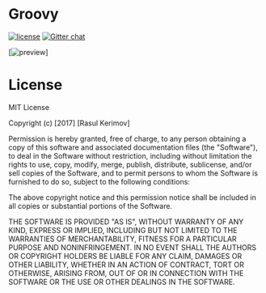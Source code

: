 # Groovy
[![license](https://img.shields.io/badge/license-MIT-blue.svg)](https://github.com/CoderINusE/Groovy#license)
[![Gitter chat](https://badges.gitter.im/punker76/simple-music-player.png)](https://gitter.im/GroovyApp/)  

[![preview](https://cloud.githubusercontent.com/assets/11855380/21582504/a175e34c-d00f-11e6-9548-3d07a071e75a.gif)]

# License

MIT License

Copyright (c) [2017] [Rasul Kerimov]

Permission is hereby granted, free of charge, to any person obtaining a copy
of this software and associated documentation files (the "Software"), to deal
in the Software without restriction, including without limitation the rights
to use, copy, modify, merge, publish, distribute, sublicense, and/or sell
copies of the Software, and to permit persons to whom the Software is
furnished to do so, subject to the following conditions:

The above copyright notice and this permission notice shall be included in all
copies or substantial portions of the Software.

THE SOFTWARE IS PROVIDED "AS IS", WITHOUT WARRANTY OF ANY KIND, EXPRESS OR
IMPLIED, INCLUDING BUT NOT LIMITED TO THE WARRANTIES OF MERCHANTABILITY,
FITNESS FOR A PARTICULAR PURPOSE AND NONINFRINGEMENT. IN NO EVENT SHALL THE
AUTHORS OR COPYRIGHT HOLDERS BE LIABLE FOR ANY CLAIM, DAMAGES OR OTHER
LIABILITY, WHETHER IN AN ACTION OF CONTRACT, TORT OR OTHERWISE, ARISING FROM,
OUT OF OR IN CONNECTION WITH THE SOFTWARE OR THE USE OR OTHER DEALINGS IN THE
SOFTWARE.
